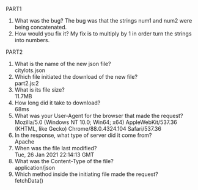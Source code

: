 PART1
1. What was the bug? 
  The bug was that the strings num1 and num2 were being concatenated.
2. How would you fix it? 
  My fix is to multiply by 1 in order turn the strings into numbers. 

PART2
1. What is the name of the new json file?  
  citylots.json
2. Which file initiated the download of the new file?  
  part2.js:2
3. What is its file size?  
  11.7MB
4. How long did it take to download?  
  68ms
5. What was your User-Agent for the browser that made the request?  
  Mozilla/5.0 (Windows NT 10.0; Win64; x64) AppleWebKit/537.36 (KHTML, like Gecko) Chrome/88.0.4324.104 Safari/537.36
6. In the response, what type of server did it come from?  
  Apache
7. When was the file last modified?  
  Tue, 26 Jan 2021 22:14:13 GMT
8. What was the Content-Type of the file?  
  application/json
9. Which method inside the initiating file made the request?  
  fetchData()
  
